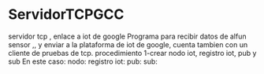 # ServidorTCPGCC
servidor tcp , enlace a iot de google
Programa para recibir datos de alfun sensor ,, y enviar a la plataforma de iot de google, cuenta tambien con un cliente de pruebas de tcp.
procedimiento
1-crear nodo iot, registro iot, pub y sub
En este caso:
nodo:
registro iot:
pub:
sub:
